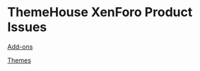 # ThemeHouse XenForo Product Issues

[Add-ons](https://github.com/Audentio/xfaddon-issues)

[Themes](https://github.com/Audentio/xfstyle-issues)
